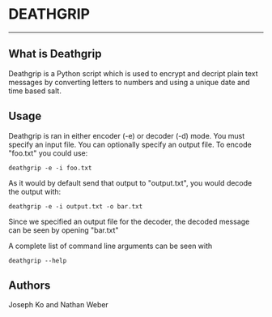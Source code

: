 DEATHGRIP
=========================
-------------------------


What is Deathgrip
-------------------------

Deathgrip is a Python script which is used to encrypt and decript plain text messages by converting letters to numbers and using a unique date and time based salt.

Usage
-------------------------

Deathgrip is ran in either encoder (-e) or decoder (-d) mode. You must specify an input file. You can optionally specify an output file. To encode "foo.txt" you could use:

    deathgrip -e -i foo.txt

As it would by default send that output to "output.txt", you would decode the output with:

    deathgrip -e -i output.txt -o bar.txt

Since we specified an output file for the decoder, the decoded message can be seen by opening "bar.txt"
    
A complete list of command line arguments can be seen with 

	deathgrip --help
    

Authors
------------------------

Joseph Ko and Nathan Weber
